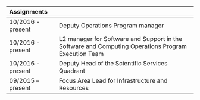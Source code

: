 | Assignments | |
|:-|:---------|
| 10/2016 - present | Deputy Operations Program manager | U.S.CMS Software and Computing Operations Program |
| 10/2016 - present | L2 manager for Software and Support in the Software and Computing Operations Program Execution Team | U.S.CMS Software and Computing Operations Program |
| 10/2016 - present | Deputy Head of the Scientific Services Quadrant | Fermi National Accelerator Laboratory - Scientific Computing Division |
| 09/2015 – present	| Focus Area Lead for Infrastructure and Resources | CMS Collaboration - Offline & Computing Project |

